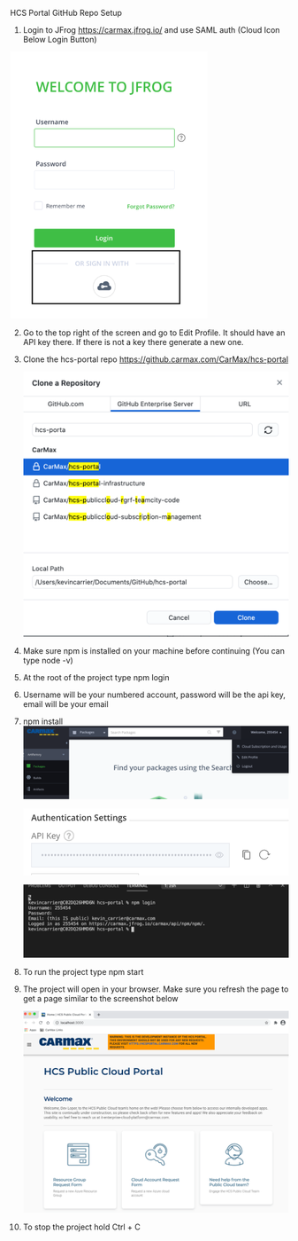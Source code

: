 HCS Portal GitHub Repo Setup 

 

1. Login to JFrog https://carmax.jfrog.io/ and use SAML auth (Cloud Icon Below Login Button) 

![./images/HCS_Portal_GitHub_Repo_Setup/JfrogLogin.png](./images/HCS_Portal_GitHub_Repo_Setup/JfrogLogin.png)


2.	Go to the top right of the screen and go to Edit Profile. It should have an API key there.  If there is not a key there generate a new one.

3. Clone the hcs-portal repo https://github.carmax.com/CarMax/hcs-portal

   ![./images/HCS_Portal_GitHub_Repo_Setup/CloneRepo.png](./images/HCS_Portal_GitHub_Repo_Setup/CloneRepo.png)

4. Make sure npm is installed on your machine before continuing (You can type node -v)

5. At the root of the project type npm login 

6. Username will be your numbered account, password will be the api key, email will be your email 

7. npm install
   ![./images/HCS_Portal_GitHub_Repo_Setup/Auth1.png](./images/HCS_Portal_GitHub_Repo_Setup/auth1.png)

   ![./images/HCS_Portal_GitHub_Repo_Setup/Auth2.png](./images/HCS_Portal_GitHub_Repo_Setup/auth2.png)

   ![./images/HCS_Portal_GitHub_Repo_Setup/Auth2.png](./images/HCS_Portal_GitHub_Repo_Setup/npmlogin.png)

8. To run the project type npm start

9. The project will open in your browser. Make sure you refresh the page to get a page similar to the screenshot below  

   ![./images/HCS_Portal_GitHub_Repo_Setup/Auth2.png](./images/HCS_Portal_GitHub_Repo_Setup/portal.png)

10. To stop the project hold Ctrl + C
